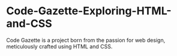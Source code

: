 # Code-Gazette-Exploring-HTML-and-CSS
Code Gazette is a project born from the passion for web design, meticulously crafted using HTML and CSS.
